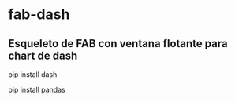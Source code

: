 # fab-dash
## Esqueleto de FAB con ventana flotante para chart de dash

pip install dash

pip install pandas

